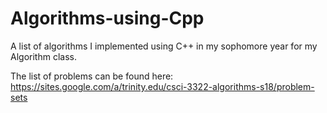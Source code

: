 # Algorithms-using-Cpp
A list of algorithms I implemented using C++ in my sophomore year for my Algorithm class.

The list of problems can be found here: https://sites.google.com/a/trinity.edu/csci-3322-algorithms-s18/problem-sets
